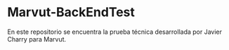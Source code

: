 # Marvut-BackEndTest
En este repositorio se encuentra la prueba técnica desarrollada por Javier Charry para Marvut. 
